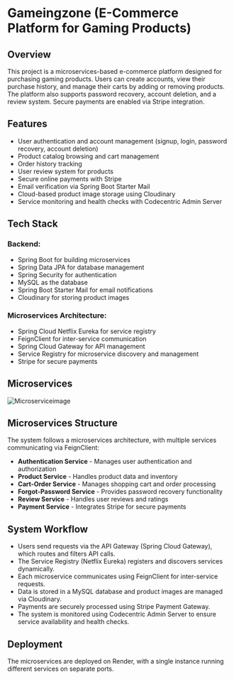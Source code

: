 
# Gameingzone  (E-Commerce Platform for Gaming Products)

## Overview

This project is a microservices-based e-commerce platform designed for purchasing gaming products. Users can create accounts, view their purchase history, and manage their carts by adding or removing products. The platform also supports password recovery, account deletion, and a review system. Secure payments are enabled via Stripe integration.

## Features

- User authentication and account management (signup, login, password recovery, account deletion)
- Product catalog browsing and cart management
- Order history tracking
- User review system for products
- Secure online payments with Stripe
- Email verification via Spring Boot Starter Mail
- Cloud-based product image storage using Cloudinary
- Service monitoring and health checks with Codecentric Admin Server

## Tech Stack

### Backend:

- Spring Boot for building microservices
- Spring Data JPA for database management
- Spring Security for authentication
- MySQL as the database
- Spring Boot Starter Mail for email notifications
- Cloudinary for storing product images

### Microservices Architecture:

- Spring Cloud Netflix Eureka for service registry
- FeignClient for inter-service communication
- Spring Cloud Gateway for API management
- Service Registry for microservice discovery and management
- Stripe for secure payments


## Microservices 
![Microserviceimage](https://github.com/user-attachments/assets/3e2d20f8-6adf-4147-9c2c-becb1eaf156f)




## Microservices Structure

The system follows a microservices architecture, with multiple services communicating via FeignClient:

- **Authentication Service** - Manages user authentication and authorization
- **Product Service** - Handles product data and inventory
- **Cart-Order Service** - Manages shopping cart and order processing
- **Forgot-Password Service** - Provides password recovery functionality
- **Review Service** - Handles user reviews and ratings
- **Payment Service** - Integrates Stripe for secure payments

## System Workflow

- Users send requests via the API Gateway (Spring Cloud Gateway), which routes and filters API calls.
- The Service Registry (Netflix Eureka) registers and discovers services dynamically.
- Each microservice communicates using FeignClient for inter-service requests.
- Data is stored in a MySQL database and product images are managed via Cloudinary.
- Payments are securely processed using Stripe Payment Gateway.
- The system is monitored using Codecentric Admin Server to ensure service availability and health checks.


## Deployment

The microservices are deployed on Render, with a single instance running different services on separate ports.



